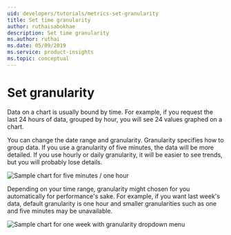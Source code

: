 ```yaml
---
uid: developers/tutorials/metrics-set-granularity
title: Set time granularity
author: ruthaisabokhae
description: Set time granularity
ms.author: ruthai
ms.date: 05/09/2019
ms.service: product-insights
ms.topic: conceptual
---
```


# Set granularity 

Data on a chart is usually bound by time. For example, if you request the last 24 hours of data, grouped by hour, you will see 24 values graphed on a chart. 

You can change the date range and granularity. Granularity specifies how to group data. If you use a granularity of five minutes,  the data will be more detailed. If you use hourly or daily granularity, it will be easier to see trends, but you will probably lose details. 

![Sample chart for five minutes / one hour](media/Visualizations-Granularity.png)

Depending on your time range, granularity might chosen for you automatically for performance's sake. For example, if you want last week's data, default granularity is one hour and smaller granularities such as one and five minutes may be unavailable. 

![Sample chart for one week with granularity dropdown menu](media/Visualizations-GranularityScaleDown.png)

